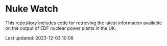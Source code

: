 # Nuke Watch

This repository includes code for retrieving the latest information available on the output of EDF nuclear power plants in the UK.

Last updated: 2023-12-03 10:08